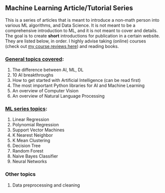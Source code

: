## Machine Learning Article/Tutorial Series

This is a series of articles that is meant to introduce a non-math person into various ML algorithms, and Data Science. 
It is not meant to be a comprehensive introduction to ML, and it is not meant to cover and details.
The goal is to create **short** introductions for publication in a certain website. They are listed below, in order.
I highly advise taking (online) courses (check out [my course reviews here](https://github.com/KMouratidis/Machine-Learning-Projects-Public/blob/master/Machine%20Learning%20Article%20Series/Course%20Reviews/README.md)) and reading books.

### [General topics covered](https://github.com/KMouratidis/Machine-Learning-Projects-Public/tree/master/Machine%20Learning%20Article%20Series/General%20topics):

1) The difference between AI, ML, DL
2) 10 AI breakthroughs
3) How to get started with Artificial Intelligence (can be read first)
4) The most important Python libraries for AI and Machine Learning
5) An overview of Computer Vision
6) An overview of Natural Language Processing

### [ML series topics](https://github.com/KMouratidis/Machine-Learning-Projects-Public/tree/master/Machine%20Learning%20Article%20Series/ML%20Algorithms%20series):

1) Linear Regression
2) Polynomial Regression
3) Support Vector Machines
4) K Nearest Neighbor
5) K Mean Clustering
6) Decision Tree
7) Random Forest
8) Naive Bayes Classifier
9) Neural Networks

### Other topics

1) Data preprocessing and cleaning
